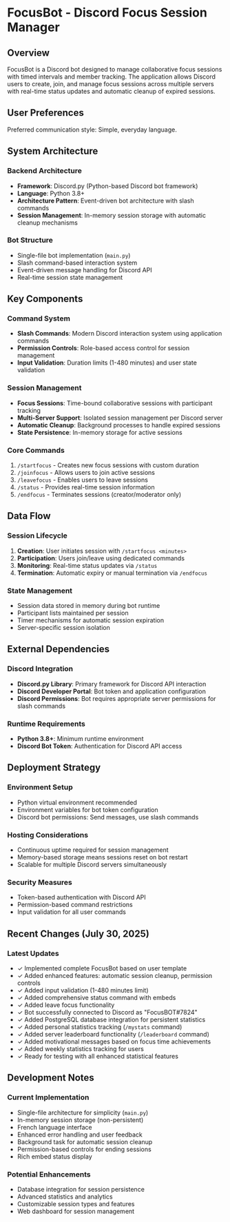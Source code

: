 # FocusBot - Discord Focus Session Manager

## Overview

FocusBot is a Discord bot designed to manage collaborative focus sessions with timed intervals and member tracking. The application allows Discord users to create, join, and manage focus sessions across multiple servers with real-time status updates and automatic cleanup of expired sessions.

## User Preferences

Preferred communication style: Simple, everyday language.

## System Architecture

### Backend Architecture
- **Framework**: Discord.py (Python-based Discord bot framework)
- **Language**: Python 3.8+
- **Architecture Pattern**: Event-driven bot architecture with slash commands
- **Session Management**: In-memory session storage with automatic cleanup mechanisms

### Bot Structure
- Single-file bot implementation (`main.py`)
- Slash command-based interaction system
- Event-driven message handling for Discord API
- Real-time session state management

## Key Components

### Command System
- **Slash Commands**: Modern Discord interaction system using application commands
- **Permission Controls**: Role-based access control for session management
- **Input Validation**: Duration limits (1-480 minutes) and user state validation

### Session Management
- **Focus Sessions**: Time-bound collaborative sessions with participant tracking
- **Multi-Server Support**: Isolated session management per Discord server
- **Automatic Cleanup**: Background processes to handle expired sessions
- **State Persistence**: In-memory storage for active sessions

### Core Commands
1. `/startfocus` - Creates new focus sessions with custom duration
2. `/joinfocus` - Allows users to join active sessions
3. `/leavefocus` - Enables users to leave sessions
4. `/status` - Provides real-time session information
5. `/endfocus` - Terminates sessions (creator/moderator only)

## Data Flow

### Session Lifecycle
1. **Creation**: User initiates session with `/startfocus <minutes>`
2. **Participation**: Users join/leave using dedicated commands
3. **Monitoring**: Real-time status updates via `/status`
4. **Termination**: Automatic expiry or manual termination via `/endfocus`

### State Management
- Session data stored in memory during bot runtime
- Participant lists maintained per session
- Timer mechanisms for automatic session expiration
- Server-specific session isolation

## External Dependencies

### Discord Integration
- **Discord.py Library**: Primary framework for Discord API interaction
- **Discord Developer Portal**: Bot token and application configuration
- **Discord Permissions**: Bot requires appropriate server permissions for slash commands

### Runtime Requirements
- **Python 3.8+**: Minimum runtime environment
- **Discord Bot Token**: Authentication for Discord API access

## Deployment Strategy

### Environment Setup
- Python virtual environment recommended
- Environment variables for bot token configuration
- Discord bot permissions: Send messages, use slash commands

### Hosting Considerations
- Continuous uptime required for session management
- Memory-based storage means sessions reset on bot restart
- Scalable for multiple Discord servers simultaneously

### Security Measures
- Token-based authentication with Discord API
- Permission-based command restrictions
- Input validation for all user commands

## Recent Changes (July 30, 2025)

### Latest Updates
- ✓ Implemented complete FocusBot based on user template
- ✓ Added enhanced features: automatic session cleanup, permission controls
- ✓ Added input validation (1-480 minutes limit)
- ✓ Added comprehensive status command with embeds
- ✓ Added leave focus functionality
- ✓ Bot successfully connected to Discord as "FocusBOT#7824"
- ✓ Added PostgreSQL database integration for persistent statistics
- ✓ Added personal statistics tracking (`/mystats` command)
- ✓ Added server leaderboard functionality (`/leaderboard` command)
- ✓ Added motivational messages based on focus time achievements
- ✓ Added weekly statistics tracking for users
- ✓ Ready for testing with all enhanced statistical features

## Development Notes

### Current Implementation
- Single-file architecture for simplicity (`main.py`)
- In-memory session storage (non-persistent)
- French language interface
- Enhanced error handling and user feedback
- Background task for automatic session cleanup
- Permission-based controls for ending sessions
- Rich embed status display

### Potential Enhancements
- Database integration for session persistence
- Advanced statistics and analytics
- Customizable session types and features
- Web dashboard for session management
